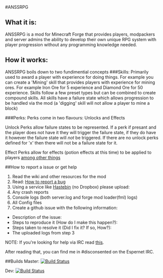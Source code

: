 #ANSSRPG
## What it is:
ANSSRPG is a mod for Minecraft Forge that provides players, modpackers and server admins the ability to develop their own unique RPG system  with player progression without any programming knowledge needed.
## How it works:
ANSSRPG boils down to two fundimential concepts
###Skills:
Primarily used to award a player with experience for doing things. For example you can create a 'Mining' skill that provides players with experience for mining ores. For example Iron Ore for 5 experience and Diamond Ore for 50 experience. Skills follow a few preset types but can be combined to create compound skills. All skills have a failure state which allows progression to be handled via the mod (a 'digging' skill will not allow a player to mine a block)

###Perks:
Perks come in two flavours: Unlocks and Effects

Unlock Perks allow failure states to be represented. If a perk if presant and the player does not have it they will trigger the failure state, if they do have it however the failure state will _not_ be triggered. If there are no unlock perks defined for 'x' then there will not be a failure state for it.

Effect Perks allow for effects (potion effects at this time) to be applied to players [among other things](https://github.com/disconsented/ANSSRPG/wiki/Action-perks-design-doc)

##How to report a issue or get help
1. Read the wiki and other resources for the mod
2. Read: [How to report a bug](http://www.chiark.greenend.org.uk/~sgtatham/bugs.html)
3. Using a service like [Hastebin](http://hastebin.com) (no Dropbox) please upload:
 1. Any crash reports
 2. Console logs (both server.log and forge mod loader(fml) logs)
 3. All Config files 
4. Create a github issue with the following information:
 * Description of the issue:
 * Steps to reproduce it (How do I make this happen?):
 * Steps taken to resolve it (Did I fix it? If so, How?):
 * The uploaded logs from step 3

NOTE: If you're looking for help via IRC read [this](http://programmers.stackexchange.com/a/154678).

After reading that, you can find me in #disconsented on the Espernet IRC.

##Builds
Master: [![Build Status](https://travis-ci.org/disconsented/ANSSRPG.svg?branch=master)](https://travis-ci.org/disconsented/ANSSRPG)

Dev: [![Build Status](https://travis-ci.org/disconsented/ANSSRPG.svg?branch=DEV)](https://travis-ci.org/disconsented/ANSSRPG)
